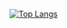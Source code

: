 [![Top Langs](https://github-readme-stats.vercel.app/api/top-langs/?username=Pragu3&layout=compact&theme=monokai)](https://github.com/Pragu3)
